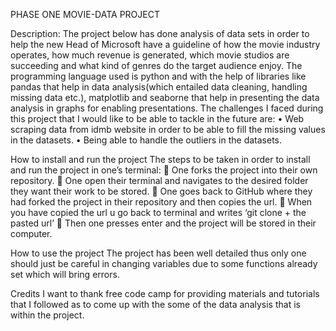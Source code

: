 PHASE ONE MOVIE-DATA PROJECT

Description:
The project below has done analysis  of  data sets in order to help the new Head of Microsoft have a guideline of how the movie industry  operates, how much revenue is generated, which movie studios are succeeding and what kind of genres do the target audience enjoy.
The programming language used is python and with the help of libraries like pandas that help in data analysis(which entailed data cleaning, handling missing data etc.), matplotlib and seaborne that help in presenting the data analysis in graphs for enabling presentations.
The challenges I faced during this project that I would like to be able to tackle in the future are:
•	Web scraping data from idmb website in order to be able to fill the missing values in the datasets.
•	Being able to handle the outliers in the datasets.

How to install and run the project
The steps to be taken in order to install and run the project in one’s terminal:
	One forks the project  into their own repository.
	One open their terminal and navigates to the desired folder they want their work to be stored.
	One goes back to GitHub where they had forked the project in their repository and then copies the url.
	When you have copied the url u go back to terminal and writes ‘git clone + the pasted url’
	Then one presses enter and the project will be stored in their computer.

How to use the project 
The project has been well detailed thus only one should just be careful in changing variables due to some functions already set which will bring errors.

Credits
I want to thank free code camp for providing materials and tutorials that I followed as to come up with the some of the data analysis that is within the project.
